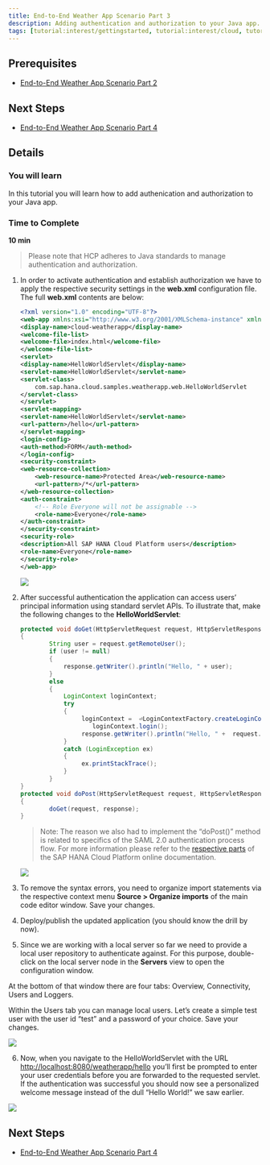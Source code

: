 ```yaml
---
title: End-to-End Weather App Scenario Part 3
description: Adding authentication and authorization to your Java app.
tags: [tutorial:interest/gettingstarted, tutorial:interest/cloud, tutorial:product/hcp, tutorial:technology/java]
---
```


## Prerequisites  
 - [End-to-End Weather App Scenario Part 2](http://go.sap.com/developer/tutorials/hcp-java-weatherapp-part2.html)

## Next Steps
 - [End-to-End Weather App Scenario Part 4](http://go.sap.com/developer/tutorials/hcp-java-weatherapp-part4.html)
 
## Details
### You will learn  
In this tutorial you will learn how to add authenication and authorization to your Java app.

### Time to Complete
**10 min**
 

 >Please note that HCP adheres to Java standards to manage authentication and authorization.

1. In order to activate authentication and establish authorization we have to apply the respective security settings in the **web.xml** configuration file. The full **web.xml** contents are below:

    ```xml
    <?xml version="1.0" encoding="UTF-8"?>
    <web-app xmlns:xsi="http://www.w3.org/2001/XMLSchema-instance" xmlns="http://java.sun.com/xml/ns/javaee" xsi:schemaLocation="http://java.sun.com/xml/ns/javaee http://java.sun.com/xml/ns/javaee/web-app_2_5.xsd" id="WebApp_ID" version="2.5">
    <display-name>cloud-weatherapp</display-name>
    <welcome-file-list>
    <welcome-file>index.html</welcome-file>
    </welcome-file-list>
    <servlet>
    <display-name>HelloWorldServlet</display-name>
    <servlet-name>HelloWorldServlet</servlet-name>
    <servlet-class>
        com.sap.hana.cloud.samples.weatherapp.web.HelloWorldServlet
    </servlet-class>
    </servlet>
    <servlet-mapping>
    <servlet-name>HelloWorldServlet</servlet-name>
    <url-pattern>/hello</url-pattern>
    </servlet-mapping>
    <login-config>
    <auth-method>FORM</auth-method>
    </login-config>
    <security-constraint>
    <web-resource-collection>
        <web-resource-name>Protected Area</web-resource-name>
        <url-pattern>/*</url-pattern>
    </web-resource-collection>
    <auth-constraint>
        <!-- Role Everyone will not be assignable -->
        <role-name>Everyone</role-name>
    </auth-constraint>
    </security-constraint>
    <security-role>
    <description>All SAP HANA Cloud Platform users</description>
    <role-name>Everyone</role-name>
    </security-role>
    </web-app>
    ```

    ![](https://raw.githubusercontent.com/SAPDocuments/Tutorials/master/tutorials/hcp-java-weatherapp-part3/e2e_03-1.png)
 
2. After successful authentication the application can access users’ principal information using standard servlet APIs. To illustrate that, make the following changes to the **HelloWorldServlet**:

    ```java
    protected void doGet(HttpServletRequest request, HttpServletResponse response) throws ServletException, IOException 
    {
    	    String user = request.getRemoteUser();
    	    if (user != null)
    	    {
    	        response.getWriter().println("Hello, " + user);
    	    }
    	    else
    	    {
    	        LoginContext loginContext;
    		    try 
    	        {
    	             loginContext =  ⏎LoginContextFactory.createLoginContext("FORM");
    			 		loginContext.login();
    	             response.getWriter().println("Hello, " +  request.getRemoteUser());
    	        } 
    	        catch (LoginException ex) 
    	        {
    	             ex.printStackTrace();
    		    }
    	    }
    }
    protected void doPost(HttpServletRequest request, HttpServletResponse response) throws ServletException, IOException 
    {	
    		doGet(request, response);
    }
    ```

    >Note: The reason we also had to implement the “doPost()” method is related to specifics of the SAML 2.0 authentication process  flow. For more information please refer to the [respective parts](https://help.hana.ondemand.com/help/frameset.htm?e637f62abb571014857cb0232adc43a7.html) of the SAP HANA Cloud Platform online documentation.

    ![](https://raw.githubusercontent.com/SAPDocuments/Tutorials/master/tutorials/hcp-java-weatherapp-part3/e2e_03-2.png)


3. To remove the syntax errors, you need to organize import statements via the respective context menu **Source > Organize imports** of the main code editor window. Save your changes.

4. Deploy/publish the updated application (you should know the drill by now).

5. Since we are working with a local server so far we need to provide a local user repository to authenticate against. For this purpose, double-click on the local server node in the **Servers** view to open the configuration window.

 At the bottom of that window there are four tabs: Overview, Connectivity, Users and Loggers.

 Within the Users tab you can manage local users. Let’s create a simple test user with the user id “test” and a password of your choice. Save your changes.

 ![](https://raw.githubusercontent.com/SAPDocuments/Tutorials/master/tutorials/hcp-java-weatherapp-part3/e2e_03-5.png)

6. Now, when you navigate to the HelloWorldServlet with the URL <http://localhost:8080/weatherapp/hello> you’ll first be prompted to enter your user credentials before you are forwarded to the requested servlet. If the authentication was successful you should now see a personalized welcome message instead of the dull “Hello World!” we saw earlier. 

 ![](https://raw.githubusercontent.com/SAPDocuments/Tutorials/master/tutorials/hcp-java-weatherapp-part3/e2e_03-6.png)
 

## Next Steps
 - [End-to-End Weather App Scenario Part 4](http://go.sap.com/developer/tutorials/hcp-java-weatherapp-part4.html)
